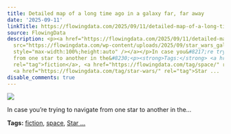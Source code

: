 ```yaml
---
title: Detailed map of a long time ago in a galaxy far, far away
date: '2025-09-11'
linkTitle: https://flowingdata.com/2025/09/11/detailed-map-of-a-long-time-ago-in-a-galaxy-far-far-away/
source: FlowingData
description: <p><a href="https://flowingdata.com/2025/09/11/detailed-map-of-a-long-time-ago-in-a-galaxy-far-far-away/"><img
  src="https://flowingdata.com/wp-content/uploads/2025/09/star_wars_galaxy_map-750x750.jpeg"
  style="max-width:100%;height:auto" /></a></p>In case you&#8217;re trying to navigate
  from one star to another in the&#8230;<p><strong>Tags:</strong> <a href="https://flowingdata.com/tag/fiction/"
  rel="tag">fiction</a>, <a href="https://flowingdata.com/tag/space/" rel="tag">space</a>,
  <a href="https://flowingdata.com/tag/star-wars/" rel="tag">Star ...
disable_comments: true
---
```

<p><a href="https://flowingdata.com/2025/09/11/detailed-map-of-a-long-time-ago-in-a-galaxy-far-far-away/"><img src="https://flowingdata.com/wp-content/uploads/2025/09/star_wars_galaxy_map-750x750.jpeg" style="max-width:100%;height:auto" /></a></p>In case you&#8217;re trying to navigate from one star to another in the&#8230;<p><strong>Tags:</strong> <a href="https://flowingdata.com/tag/fiction/" rel="tag">fiction</a>, <a href="https://flowingdata.com/tag/space/" rel="tag">space</a>, <a href="https://flowingdata.com/tag/star-wars/" rel="tag">Star ...